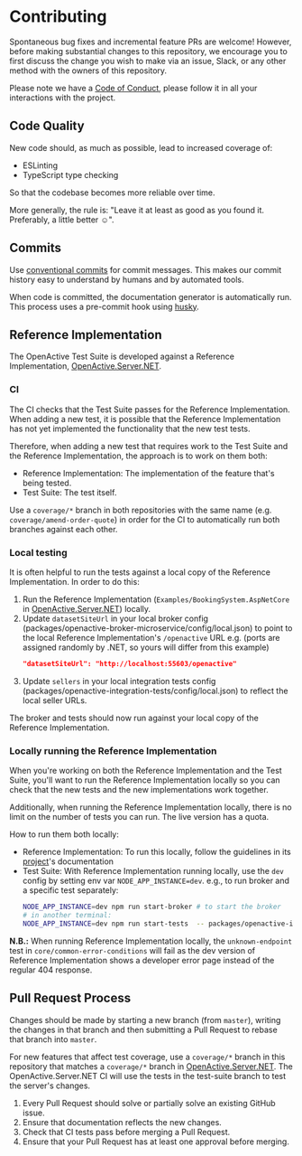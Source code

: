 # Contributing

Spontaneous bug fixes and incremental feature PRs are welcome! However, before making substantial changes to this repository, we encourage you to first discuss the change you wish to make via an issue, Slack, or any other method with the owners of this repository.

Please note we have a [Code of Conduct](https://openactive.io/public-openactive-w3c/code-of-conduct/), please follow it in all your interactions with the project.

## Code Quality

New code should, as much as possible, lead to increased coverage of:

- ESLinting
- TypeScript type checking

So that the codebase becomes more reliable over time.

More generally, the rule is: "Leave it at least as good as you found it. Preferably, a little better ☺️".

## Commits

Use [conventional commits](https://www.conventionalcommits.org/en/v1.0.0/) for commit messages. This makes our commit history easy to understand by humans and by automated tools.

When code is committed, the documentation generator is automatically run. This process uses a pre-commit hook using [husky](https://github.com/typicode/husky).

## Reference Implementation

The OpenActive Test Suite is developed against a Reference Implementation, [OpenActive.Server.NET](https://github.com/openactive/OpenActive.Server.NET/).

### CI

The CI checks that the Test Suite passes for the Reference Implementation. When adding a new test, it is possible that the Reference Implementation has not yet implemented the functionality that the new test tests.

Therefore, when adding a new test that requires work to the Test Suite and the Reference Implementation, the approach is to work on them both:

- Reference Implementation: The implementation of the feature that's being tested.
- Test Suite: The test itself.

Use a `coverage/*` branch in both repositories with the same name (e.g. `coverage/amend-order-quote`) in order for the CI to automatically run both branches against each other.

### Local testing

It is often helpful to run the tests against a local copy of the Reference Implementation. In order to do this:

1. Run the Reference Implementation (`Examples/BookingSystem.AspNetCore` in [OpenActive.Server.NET](https://github.com/openactive/OpenActive.Server.NET/)) locally.
2. Update `datasetSiteUrl` in your local broker config (packages/openactive-broker-microservice/config/local.json) to point to the local Reference Implementation's `/openactive` URL e.g. (ports are assigned randomly by .NET, so yours will differ from this example)
    ```json
    "datasetSiteUrl": "http://localhost:55603/openactive"
    ```
3. Update `sellers` in your local integration tests config (packages/openactive-integration-tests/config/local.json) to reflect the local seller URLs.

The broker and tests should now run against your local copy of the Reference Implementation.

### Locally running the Reference Implementation

When you're working on both the Reference Implementation and the Test Suite, you'll want to run the Reference Implementation locally so you can check that the new tests and the new implementations work together.

Additionally, when running the Reference Implementation locally, there is no limit on the number of tests you can run. The live version has a quota.

How to run them both locally:

* Reference Implementation: To run this locally, follow the guidelines in its [project](https://github.com/openactive/OpenActive.Server.NET)'s documentation
* Test Suite: With Reference Implementation running locally, use the `dev` config by setting env var `NODE_APP_INSTANCE=dev`.
    e.g., to run broker and a specific test separately:
    ```sh
    NODE_APP_INSTANCE=dev npm run start-broker # to start the broker
    # in another terminal:
    NODE_APP_INSTANCE=dev npm run start-tests  -- packages/openactive-integration-tests/test/features/core/common-error-conditions/implemented/not-bookable-test.js
    ```

**N.B.:** When running Reference Implementation locally, the `unknown-endpoint` test in `core/common-error-conditions` will fail as the dev version of Reference Implementation shows a developer error page instead of the regular 404 response.

## Pull Request Process

Changes should be made by starting a new branch (from `master`), writing the changes in that branch and then submitting a Pull Request to rebase that branch into `master`.

For new features that affect test coverage, use a `coverage/*` branch in this repository that matches a `coverage/*` branch in [OpenActive.Server.NET](https://github.com/openactive/OpenActive.Server.NET/). The OpenActive.Server.NET CI will use the tests in the test-suite branch to test the server's changes.

1. Every Pull Request should solve or partially solve an existing GitHub issue.
2. Ensure that documentation reflects the new changes.
3. Check that CI tests pass before merging a Pull Request.
4. Ensure that your Pull Request has at least one approval before merging.
